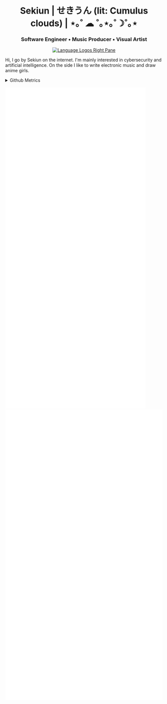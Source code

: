 <h1 align="center">Sekiun | せきうん (lit: Cumulus clouds) | ⋆｡˚ ☁︎ ˚｡⋆｡˚☽˚｡⋆  </h1>

<h3 align="center">
  Software Engineer • Music Producer • Visual Artist
</h3>

<p align="center">
  <a href="https://skillicons.dev">
    <img alt="Language Logos Right Pane" height="10%" src="https://skillicons.dev/icons?i=python,cpp,go,rust,neovim,vscode,ai,ps,pr" size/>
  </a>
</p>

Hi, I go by Sekiun on the internet. I'm mainly interested in cybersecurity and artificial intelligence. On the side I like to write electronic music and draw anime girls.

<details>
  <summary>Github Metrics</summary>
</details>

<img alt="Metrics Left Pane" src="/metrics-left-pane.svg"><img alt="Metrics Left Pane" src="/metrics-right-pane.svg">
